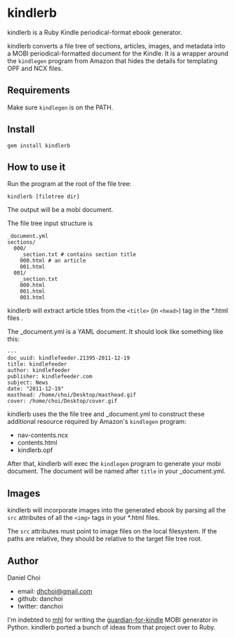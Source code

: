 # kindlerb

kindlerb is a Ruby Kindle periodical-format ebook generator.

kindlerb converts a file tree of sections, articles, images, and metadata into
a MOBI periodical-formatted document for the Kindle. It is a wrapper around the
`kindlegen` program from Amazon that hides the details for templating OPF and NCX
files.

## Requirements

Make sure `kindlegen` is on the PATH.

## Install

    gem install kindlerb

## How to use it 

Run the program at the root of the file tree:

    kindlerb [filetree dir]

The output will be a mobi document.

The file tree input structure is 

    _document.yml
    sections/
      000/
        _section.txt # contains section title
        000.html # an article
        001.html 
      001/
        _section.txt 
        000.html
        001.html 
        003.html

kindlerb will extract article titles from the `<title>` (in `<head>`) tag in
the *.html files .

The _document.yml is a YAML document. It should look like something like this:

    --- 
    doc_uuid: kindlefeeder.21395-2011-12-19
    title: kindlefeeder
    author: kindlefeeder
    publisher: kindlefeeder.com
    subject: News
    date: "2011-12-19"
    masthead: /home/choi/Desktop/masthead.gif
    cover: /home/choi/Desktop/cover.gif

kindlerb uses the the file tree and _document.yml to construct these additional
resource required by Amazon's `kindlegen` program:

* nav-contents.ncx 
* contents.html
* kindlerb.opf

After that, kindlerb will exec the `kindlegen` program to generate your mobi document.
The document will be named after `title` in your _document.yml.

## Images

kindlerb will incorporate images into the generated ebook by parsing all the
`src` attributes of all the `<img>` tags in your *.html files.

The `src` attributes must point to image files on the local filesystem. If the
paths are relative, they should be relative to the target file tree root. 


## Author 

Daniel Choi 

* email: dhchoi@gmail.com
* github: danchoi
* twitter: danchoi


I'm indebted to [mhl][mhl] for writing the
[guardian-for-kindle][guardian-for-kindle] MOBI generator in Python. kindlerb
ported a bunch of ideas from that project over to Ruby.

[mhl]:https://github.com/mhl
[guardian-for-kindle]:https://github.com/mhl/guardian-for-kindle




